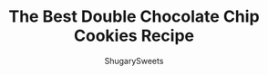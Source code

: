 ---
layout: ../../layouts/MarkdownPostLayout.astro
title: The Best Double Chocolate Chip Cookies Recipe
author: ShugarySweets
pubDate: 2019-05-08
description: "Double Chocolate Chip Cookies are the perfect chewy cookie recipe dunked in rich dark chocolate. Once you try them youll realize this is the only way to make them!"
image_url: https://www.shugarysweets.com/wp-content/uploads/2012/04/chocolate-dipped-cookies-6.jpg
tags: ["Cookies","American"]
calories: 138
protein: 2
carbohydrates: 21
fats: 5
fiber: 1
ingredients: ["1 ½ cup Crisco (butter flavored)"," 2 ½ cups light brown sugar, packed"," ¼ cup milk"," 2 Tbsp vanilla extract"," 2 large eggs"," 3 ½ cups all-purpose flour"," 1 tsp kosher salt"," 1 ½ tsp baking soda"," 18 oz milk chocolate morsels"," 24 oz chocolate candy bark, for dipping"]
serves: 6
time: "20 minutes"
prepTime: "10 minutes"
instructions: ["Preheat oven to 375 degrees F. Line a baking sheet with parchment paper. Set aside.","Combine crisco, sugar, milk and vanilla. Beat in eggs. Add dry ingredients and combine thoroughly. Add in morsels.","To make these two-bite sized, I used a small one tablespoon scoop.","Bake for 8-11 minutes, until lightly browned on top. Remove from oven and cool on wire rack.","Melt chocolate bark according to package directions. Dip bottoms of cookies in chocolate and lay (chocolate side down) directly on parchment paper. Allow to set (about 15 minutes). Store covered."]
nutrition: ["138 calories","21 grams carbohydrates","9 milligrams cholesterol","5 grams fat","1 grams fiber","2 grams protein","3 grams saturated fat","76 milligrams sodium","15 grams sugar","0 grams trans fat","2 grams unsaturated fat"]
---